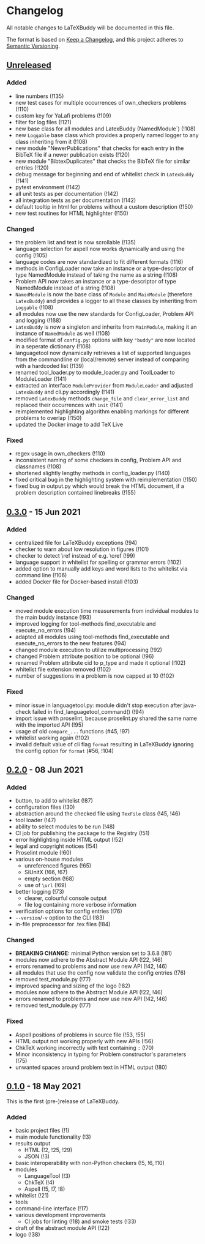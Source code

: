 # Changelog

All notable changes to LaTeXBuddy will be documented in this file.

The format is based on [Keep a Changelog](https://keepachangelog.com/en/1.0.0/),
and this project adheres to [Semantic Versioning](https://semver.org/spec/v2.0.0.html).

## [Unreleased]

### Added
- line numbers (!135)
- new test cases for multiple occurrences of own_checkers problems (!110)
- custom key for YaLafi problems (!109)
- filter for log files (!121)
- new base class for all modules and LatexBuddy (NamedModule`) (!108)
- new `Loggable` base class which provides a properly named logger to any class inheriting from it (!108)
- new module "NewerPublications" that checks for each entry in the BibTeX file if a newer publication exists (!120)
- new module "BibtexDuplicates" that checks the BibTeX file for similar entries (!120)
- debug message for beginning and end of whitelist check in `LatexBuddy` (!141)
- pytest environment (!142)
- all unit tests as per documentation (!142)
- all integration tests as per documentation (!142)
- default tooltip in html for problems without a custom description (!150)
- new test routines for HTML highlighter (!150)

### Changed
- the problem list and text is now scrollable (!135)
- language selection for aspell now works dynamically and using the config (!105)
- language codes are now standardized to fit different formats (!116)
- methods in ConfigLoader now take an instance or a type-descriptor of type NamedModule instead of taking the name as a string (!108)
- Problem API now takes an instance or a type-descriptor of type NamedModule instead of a string (!108)
- `NamedModule` is now the base class of `Module` and `MainModule` (therefore `LatexBuddy`) and provides a logger to all these classes by inheriting from `Loggable` (!108)
- all modules now use the new standards for ConfigLoader, Problem API and logging (!1ß8)
- `LatexBuddy` is now a singleton and inherits from `MainModule`, making it an instance of `NamedModule` as well (!108)
- modified format of `config.py`: options with key `"buddy"` are now located in a seperate dictionary (!108)
- languagetool now dynamically retrieves a list of supported languages from the commandline or (local/remote) server instead of comparing with a hardcoded list (!139)
- renamed tool_loader.py to module_loader.py and ToolLoader to ModuleLoader (!141)
- extracted an interface `ModuleProvider` from `ModuleLoader` and adjusted `LatexBuddy` and cli.py accordingly (!141)
- removed `LatexBuddy` methods `change_file` and `clear_error_list` and replaced their occurrences with `init` (!141)
- reimplemented highlighting algorithm enabling markings for different problems to overlap (!150)
- updated the Docker image to add TeX Live

### Fixed
- regex usage in own_checkers (!110)
- inconsistent naming of some checkers in config, Problem API and classnames (!108)
- shortened slightly lengthy methods in config_loader.py (!140)
- fixed critical bug in the highlighting system with reimplementation (!150)
- fixed bug in output.py which would break the HTML document, if a problem description contained linebreaks (!155)

## [0.3.0] - 15 Jun 2021

### Added
- centralized file for LaTeXBuddy exceptions (!94)
- checker to warn about low resolution in figures (!101)
- checker to detect \ref instead of e.g. \cref (!99)
- language support in whitelist for spelling or grammar errors (!102)
- added option to manually add keys and word lists to the whitelist via command line (!106)
- added Docker file for Docker-based install (!103)

### Changed
- moved module execution time measurements from individual modules to the main buddy instance (!93)
- improved logging for tool-methods find_executable and execute_no_errors (!94)
- adapted all modules using tool-methods find_executable and execute_no_errors to the new features (!94)
- changed module execution to utilize multiprocessing (!92)
- changed Problem attribute position to be optional (!96)
- renamed Problem attribute cid to p_type and made it optional (!102)
- whitelist file extension removed (!102)
- number of suggestions in a problem is now capped at 10 (!102)

### Fixed
- minor issue in languagetool.py: module didn't stop execution after java-check failed in find_languagetool_command() (!94)
- import issue with proselint, because proselint.py shared the same name with the imported API (!95)
- usage of old `compare_...` functions (#45, !97)
- whitelist working again (!102)
- invalid default value of cli flag `format` resulting in LaTeXBuddy ignoring the config option for `format` (#56, !104)

## [0.2.0] - 08 Jun 2021

### Added

- button, to add to whitelist (!87)
- configuration files (!30)
- abstraction around the checked file using `TexFile` class (!45, !46)
- tool loader (!47)
- ability to select modules to be run (!48)
- CI job for publishing the package to the Registry (!51)
- error highlighting inside HTML output (!52)
- legal and copyright notices (!54)
- Proselint module (!60)
- various on-house modules
  - unreferenced figures (!65)
  - SiUnitX (!66, !67)
  - empty section (!68)
  - use of `\url` (!69)
- better logging (!73)
  - clearer, colourful console output
  - file log containing more verbose information
- verification options for config entries (!76)
- `--version`/`-v` option to the CLI (!83)
- in-file preprocessor for .tex files (!84)

### Changed

- **BREAKING CHANGE:** minimal Python version set to 3.6.8 (!81)
- modules now adhere to the Abstract Module API (!22, !46)
- errors renamed to problems and now use new API (!42, !46)
- all modules that use the config now validate the config entries (!76)
- removed test_module.py (!77)
- improved spacing and sizing of the logo (!82)
- modules now adhere to the Abstract Module API (!22, !46)
- errors renamed to problems and now use new API (!42, !46)
- removed test_module.py (!77)

### Fixed

- Aspell positions of problems in source file (!53, !55)
- HTML output not working properly with new APIs (!56)
- ChkTeX working incorrectly with text containing `:` (!70)
- Minor inconsistency in typing for Problem constructor's parameters (!75)
- unwanted spaces around problem text in HTML output (!80)

## [0.1.0] - 18 May 2021

This is the first (pre-)release of LaTeXBuddy.

### Added

- basic project files (!1)
- main module functionality (!3)
- results output
  - HTML (!2, !25, !29)
  - JSON (!3)
- basic interoperability with non-Python checkers (!5, !6, !10)
- modules
  - LanguageTool (!3)
  - ChkTeX (!4)
  - Aspell (!5, !7, !8)
- whitelist (!21)
- tools
- command-line interface (!17)
- various development improvements
  - CI jobs for linting (!18) and smoke tests (!33)
- draft of the abstract module API (!22)
- logo (!38)


[Unreleased]: https://git.rz.tu-bs.de/sw-technik-fahrzeuginformatik/sep/sep-2021/ibr_alg_0/latexbuddy/-/compare/v0.3.0...master
[0.3.0]: https://git.rz.tu-bs.de/sw-technik-fahrzeuginformatik/sep/sep-2021/ibr_alg_0/latexbuddy/-/compare/v0.2.0...v0.3.0
[0.2.0]: https://git.rz.tu-bs.de/sw-technik-fahrzeuginformatik/sep/sep-2021/ibr_alg_0/latexbuddy/-/compare/v0.1.0...v0.2.0
[0.1.0]: https://git.rz.tu-bs.de/sw-technik-fahrzeuginformatik/sep/sep-2021/ibr_alg_0/latexbuddy/-/compare/124d0730...v0.1.0
